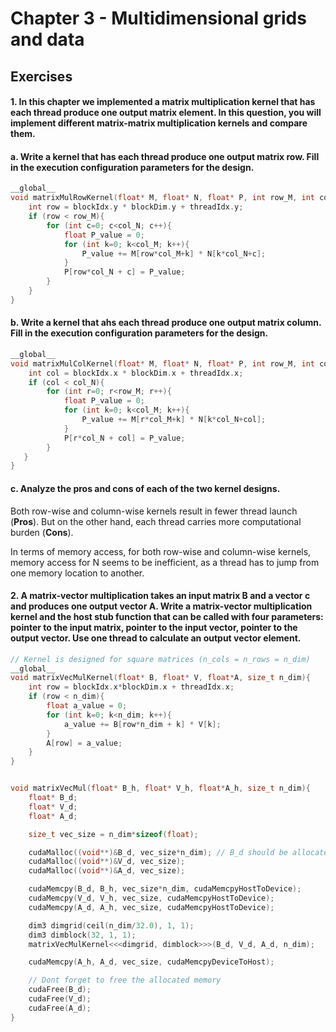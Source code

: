 # Chapter 3 - Multidimensional grids and data

## Exercises

#### 1. In this chapter we implemented a matrix multiplication kernel that has each thread produce one output matrix element. In this question, you will implement different matrix-matrix multiplication kernels and compare them.

#### a. Write a kernel that has each thread produce one output matrix row. Fill in the execution configuration parameters for the design.

```c++
__global__
void matrixMulRowKernel(float* M, float* N, float* P, int row_M, int col_M, int row_N, int col_N){
    int row = blockIdx.y * blockDim.y + threadIdx.y;
    if (row < row_M){
        for (int c=0; c<col_N; c++){
            float P_value = 0;
            for (int k=0; k<col_M; k++){
                P_value += M[row*col_M+k] * N[k*col_N+c];
            }
            P[row*col_N + c] = P_value;
        }
    }
}
```

#### b. Write a kernel that ahs each thread produce one output matrix column. Fill in the execution configuration parameters for the design.

```c++
__global__
void matrixMulColKernel(float* M, float* N, float* P, int row_M, int col_M, int row_N, int col_N){
    int col = blockIdx.x * blockDim.x + threadIdx.x;
    if (col < col_N){
        for (int r=0; r<row_M; r++){
            float P_value = 0;
            for (int k=0; k<col_M; k++){
                P_value += M[r*col_M+k] * N[k*col_N+col];
            }
            P[r*col_N + col] = P_value;
        }
   }
}
```

#### c. Analyze the pros and cons of each of the two kernel designs.

Both row-wise and column-wise kernels result in fewer thread launch (**Pros**). But on the other hand, each thread carries more computational burden (**Cons**). 

In terms of memory access, for both row-wise and column-wise kernels, memory access for N seems to be inefficient, as a thread has to jump from one memory location to another.

#### 2. A matrix-vector multiplication takes an input matrix B and a vector c and produces one output vector A. Write a matrix-vector multiplication kernel and the host stub function that can be called with four parameters: pointer to the input matrix, pointer to the input vector, pointer to the output vector. Use one thread to calculate an output vector element.

```c++
// Kernel is designed for square matrices (n_cols = n_rows = n_dim)
__global__
void matrixVecMulKernel(float* B, float* V, float*A, size_t n_dim){
    int row = blockIdx.x*blockDim.x + threadIdx.x;
    if (row < n_dim){
        float a_value = 0;
        for (int k=0; k<n_dim; k++){
            a_value += B[row*n_dim + k] * V[k];
        }
        A[row] = a_value;
    }
}


void matrixVecMul(float* B_h, float* V_h, float*A_h, size_t n_dim){
    float* B_d;
    float* V_d;
    float* A_d;

    size_t vec_size = n_dim*sizeof(float);

    cudaMalloc((void**)&B_d, vec_size*n_dim); // B_d should be allocated to store matrix with n_dim^2 float elements
    cudaMalloc((void**)&V_d, vec_size);
    cudaMalloc((void**)&A_d, vec_size);

    cudaMemcpy(B_d, B_h, vec_size*n_dim, cudaMemcpyHostToDevice);
    cudaMemcpy(V_d, V_h, vec_size, cudaMemcpyHostToDevice);
    cudaMemcpy(A_d, A_h, vec_size, cudaMemcpyHostToDevice);

    dim3 dimgrid(ceil(n_dim/32.0), 1, 1);
    dim3 dimblock(32, 1, 1);
    matrixVecMulKernel<<<dimgrid, dimblock>>>(B_d, V_d, A_d, n_dim);

    cudaMemcpy(A_h, A_d, vec_size, cudaMemcpyDeviceToHost);

    // Dont forget to free the allocated memory
    cudaFree(B_d);
    cudaFree(V_d);
    cudaFree(A_d);
}
```